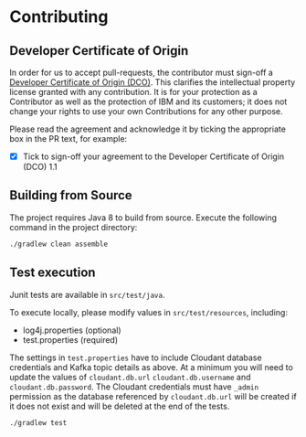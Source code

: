 Contributing
=======

## Developer Certificate of Origin

In order for us to accept pull-requests, the contributor must sign-off a
[Developer Certificate of Origin (DCO)](DCO1.1.txt). This clarifies the
intellectual property license granted with any contribution. It is for your
protection as a Contributor as well as the protection of IBM and its customers;
it does not change your rights to use your own Contributions for any other purpose.

Please read the agreement and acknowledge it by ticking the appropriate box in the PR
 text, for example:

- [x] Tick to sign-off your agreement to the Developer Certificate of Origin (DCO) 1.1

## Building from Source

The project requires Java 8 to build from source. Execute the following command in the project directory:

```sh
./gradlew clean assemble
```

## Test execution

Junit tests are available in `src/test/java`.

To execute locally, please modify values in `src/test/resources`, including:

- log4j.properties (optional)
- test.properties (required)

The settings in `test.properties` have to include Cloudant database credentials and Kafka topic details as above.
At a minimum you will need to update the values of `cloudant.db.url` `cloudant.db.username` and `cloudant.db.password`.
The Cloudant credentials must have `_admin` permission as the database referenced by `cloudant.db.url` will be
created if it does not exist and will be deleted at the end of the tests.

```sh
./gradlew test
```
